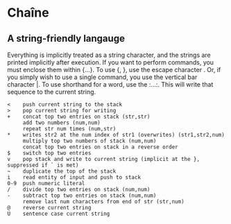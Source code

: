 # Chaîne
## A string-friendly langauge
Everything is implicitly treated as a string character, and the strings are printed implicitly after execution. If you want to perform commands, you must enclose them within {...}. To use {, }, use the escape character \. Or, if you simply wish to use a single command, you use the vertical bar character |. To use shorthand for a word, use the :...:. This will write that sequence to the current string. 


    <    push current string to the stack
    >    pop current string for writing
    +    concat top two entries on stack (str,str)
         add two numbers (num,num)
         repeat str num times (num,str)
    *    writes str2 at the num index of str1 (overwrites) (str1,str2,num)
         multiply top two numbers of stack (num,num)
         concat top two entries on stack in a reverse order
    $    switch top two entries
    v    pop stack and write to current string (implicit at the }, suppressed if ` is met)
    ~    duplicate the top of the stack
    i    read entity of input and push to stack
    0-9  push numeric literal
    /    divide top two entries on stack (num,num)
    -    subtract top two entries on stack (num,num)
         remove last num characters from end of str (str,num)
    @    reverse current string
    U    sentence case current string
